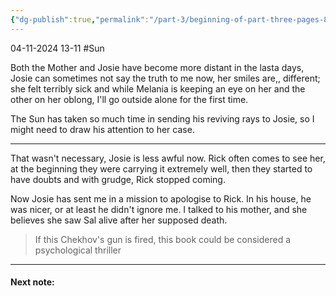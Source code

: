 ```yaml
---
{"dg-publish":true,"permalink":"/part-3/beginning-of-part-three-pages-89-to/"}
---
```


04-11-2024 13-11
#Sun 

Both the Mother and Josie have become more distant in the lasta days, Josie can sometimes not say the truth to me now, her smiles are,, different; she felt terribly sick and while Melania is keeping an eye on her and the other on her oblong, I'll go outside alone for the first time.

The Sun has taken so much time in sending his reviving rays to Josie, so I might need to draw his attention to her case.

___

That wasn't necessary, Josie is less awful now. Rick often comes to see her, at the beginning they were carrying it extremely well, then they started to have doubts and with grudge, Rick stopped coming.

Now Josie has sent me in a mission to apologise to Rick. In his house, he was nicer, or at least he didn't ignore me. I talked to his mother, and she believes she saw Sal alive after her supposed death.

> If this Chekhov's gun is fired, this book could be considered a  psychological thriller


___
#### Next note:


